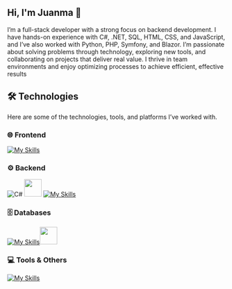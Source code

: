 ## Hi, I'm Juanma 👋
I’m a full-stack developer with a strong focus on backend development. I have hands-on experience with C#, .NET, SQL, HTML, CSS, and JavaScript, and I’ve also worked with Python, PHP, Symfony, and Blazor.
I’m passionate about solving problems through technology, exploring new tools, and collaborating on projects that deliver real value. I thrive in team environments and enjoy optimizing processes to achieve efficient, effective results
## 🛠️ Technologies
Here are some of the technologies, tools, and platforms I’ve worked with.
### 🌐 Frontend
[![My Skills](https://skillicons.dev/icons?i=js,html,css,ts,react,tailwind,bootstrap)](https://skillicons.dev)
### ⚙️ Backend
![C#](https://skillicons.dev/icons?i=cs) <img src="https://upload.wikimedia.org/wikipedia/commons/d/d0/Blazor.png" width="40" height="40"/>
[![My Skills](https://skillicons.dev/icons?i=php,symfony,python)](https://skillicons.dev)
### 🗄️ Databases
[![My Skills](https://skillicons.dev/icons?i=mysql)](https://skillicons.dev)<img src="https://cdn.simpleicons.org/mariadb/003545" width="40" height="40"/>
### 💻 Tools & Others
[![My Skills](https://skillicons.dev/icons?i=github,git,vscode,visualstudio,pycharm,postman)](https://skillicons.dev)

<!--
**JuanmaBenitez73/JuanmaBenitez73** is a ✨ _special_ ✨ repository because its `README.md` (this file) appears on your GitHub profile.

Here are some ideas to get you started:

- 🔭 I’m currently working on ...
- 🌱 I’m currently learning ...
- 👯 I’m looking to collaborate on ...
- 🤔 I’m looking for help with ...
- 💬 Ask me about ...
- 📫 How to reach me: ...
- 😄 Pronouns: ...
- ⚡ Fun fact: ...
-->
